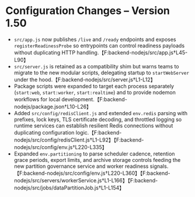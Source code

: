 # Configuration Changes – Version 1.50

- `src/app.js` now publishes `/live` and `/ready` endpoints and exposes `registerReadinessProbe` so entrypoints can control readiness payloads without duplicating HTTP handling.【F:backend-nodejs/src/app.js†L45-L90】
- `src/server.js` is retained as a compatibility shim but warns teams to migrate to the new modular scripts, delegating startup to `startWebServer` under the hood.【F:backend-nodejs/src/server.js†L1-L12】
- Package scripts were expanded to target each process separately (`start:web`, `start:worker`, `start:realtime`) and to provide nodemon workflows for local development.【F:backend-nodejs/package.json†L10-L26】
- Added `src/config/redisClient.js` and extended `env.redis` parsing with prefixes, lock keys, TLS certificate decoding, and throttled logging so runtime services can establish resilient Redis connections without duplicating configuration logic.【F:backend-nodejs/src/config/redisClient.js†L1-L92】【F:backend-nodejs/src/config/env.js†L220-L335】
- Expanded `env.partitioning` to parse scheduler cadence, retention grace periods, export limits, and archive storage controls feeding the new partition governance service and worker readiness signals.【F:backend-nodejs/src/config/env.js†L220-L360】【F:backend-nodejs/src/servers/workerService.js†L1-L166】【F:backend-nodejs/src/jobs/dataPartitionJob.js†L1-L154】
